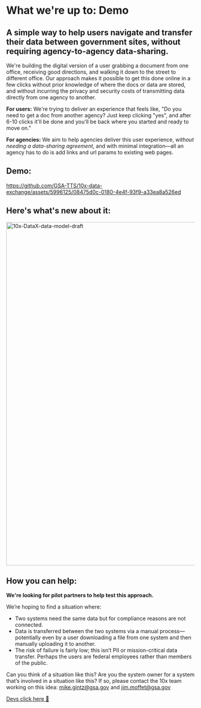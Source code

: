 # What we're up to: Demo

## A simple way to help users navigate and transfer their data between government sites, without requiring agency-to-agency data-sharing.

We're building the digital version of a user grabbing a document from one office, receiving good directions, and walking it down to the street to different office. Our approach makes it possible to get this done online in a few clicks without prior knowledge of where the docs or data are stored, and without incurring the privacy and security costs of transmitting data directly from one agency to another.

**For users:** We're trying to deliver an experience that feels like, "Do you need to get a doc from another agency? Just keep clicking "yes", and after 6-10 clicks it'll be done and you'll be back where you started and ready to move on." 

**For agencies:** We aim to help agencies deliver this user experience, *without needing a data-sharing agreement*, and with minimal integration—all an agency has to do is add links and url params to existing web pages.

## Demo:

https://github.com/GSA-TTS/10x-data-exchange/assets/5996125/08475d0c-0180-4e4f-93f9-a33ea8a526ed

## Here's what's new about it:

<img width="918" alt="10x-DataX-data-model-draft" src="https://github.com/GSA-TTS/10x-data-exchange/assets/5996125/4d58eeab-7067-46ce-8220-6cd451f5c34a">


## How you can help:

**We're looking for pilot partners to help test this approach.**

We’re hoping to find a situation where:

- Two systems need the same data but for compliance reasons are not connected.
- Data is transferred between the two systems via a manual process—potentially even by a user downloading a file from one system and then manually uploading it to another.
- The risk of failure is fairly low; this isn’t PII or mission-critical data transfer. Perhaps the users are federal employees rather than members of the public.

Can you think of a situation like this? Are you the system owner for a system that’s involved in a situation like this? If so, please contact the 10x team working on this idea: mike.gintz@gsa.gov and jim.moffet@gsa.gov

[Devs click here 🚀](https://github.com/GSA-TTS/10x-data-exchange/blob/main/DEV_SETUP.md)
